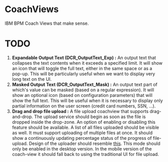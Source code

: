 # CoachViews
IBM BPM Coach Views that make sense.

# TODO
1. **Expandable Output Text (DCR_OutputText_Exp) :**
An output text that collapses the text contents when it exceeds a specified limit. It will show an icon that will toggle the full text, either in the same space or as a pop-up. This will be particularly useful when we want to display very long text on the UI.
1. **Masked Output Text (DCR_OutputText_Mask) :**
An output text part of which's value can be masked (based on a regular expression). It will show an optional icon (based on configuration parameters) that will show the full text. This will be useful when it is necessary to display only partial information on the user screen (credit card numbers, SSN, ...).
1. **Drag and drop file upload :**
A file upload coachview that supports drag-and-drop. The upload service should begin as soon as the file is dropped inside the drop-zone. An option of enabling or disabling this feature should be available. A list of all files uploaded should be visible as well. It must support uploading of multiple files at once. It should show a continuously updating percentage status of the progress of file-upload. Design of the uploader should resemble [this](https://cdn-images-1.medium.com/max/800/1*Krw2Zqd9adJPUYnhuiHF-w.png). This mode should only be enabled in the desktop version. In the mobile version of the coach-view it should fall back to using the traditional UI for file upload.
